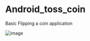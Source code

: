 # Android_toss_coin

Basic Flipping a coin application


![image](https://user-images.githubusercontent.com/72164140/233617364-2c8b5e66-36a3-4f61-9eb9-3312ffd678cc.png)

